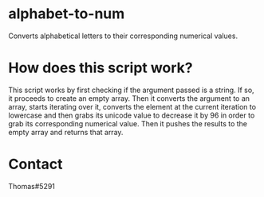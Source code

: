 # alphabet-to-num
Converts alphabetical letters to their corresponding numerical values.

# How does this script work?
This script works by first checking if the argument passed is a string. If so, it proceeds to create an empty array. Then it converts the argument to an array, starts iterating over it, converts the element at the current iteration to lowercase and then grabs its unicode value to decrease it by 96 in order to grab its corresponding numerical value. Then it pushes the results to the empty array and returns that array.

# Contact
Thomas#5291
